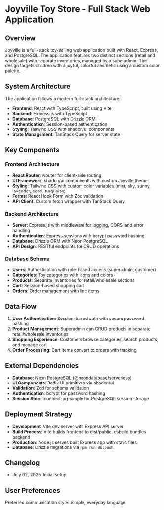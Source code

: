 # Joyville Toy Store - Full Stack Web Application

## Overview

Joyville is a full-stack toy-selling web application built with React, Express, and PostgreSQL. The application features two distinct sections (retail and wholesale) with separate inventories, managed by a superadmin. The design targets children with a joyful, colorful aesthetic using a custom color palette.

## System Architecture

The application follows a modern full-stack architecture:

- **Frontend**: React with TypeScript, built using Vite
- **Backend**: Express.js with TypeScript
- **Database**: PostgreSQL with Drizzle ORM
- **Authentication**: Session-based authentication
- **Styling**: Tailwind CSS with shadcn/ui components
- **State Management**: TanStack Query for server state

## Key Components

### Frontend Architecture
- **React Router**: wouter for client-side routing
- **UI Framework**: shadcn/ui components with custom Joyville theme
- **Styling**: Tailwind CSS with custom color variables (mint, sky, sunny, lavender, coral, turquoise)
- **Forms**: React Hook Form with Zod validation
- **API Client**: Custom fetch wrapper with TanStack Query

### Backend Architecture
- **Server**: Express.js with middleware for logging, CORS, and error handling
- **Authentication**: Express sessions with bcrypt password hashing
- **Database**: Drizzle ORM with Neon PostgreSQL
- **API Design**: RESTful endpoints for CRUD operations

### Database Schema
- **Users**: Authentication with role-based access (superadmin, customer)
- **Categories**: Toy categories with icons and colors
- **Products**: Separate inventories for retail/wholesale sections
- **Cart**: Session-based shopping cart
- **Orders**: Order management with line items

## Data Flow

1. **User Authentication**: Session-based auth with secure password hashing
2. **Product Management**: Superadmin can CRUD products in separate retail/wholesale inventories
3. **Shopping Experience**: Customers browse categories, search products, and manage cart
4. **Order Processing**: Cart items convert to orders with tracking

## External Dependencies

- **Database**: Neon PostgreSQL (@neondatabase/serverless)
- **UI Components**: Radix UI primitives via shadcn/ui
- **Validation**: Zod for schema validation
- **Authentication**: bcrypt for password hashing
- **Session Store**: connect-pg-simple for PostgreSQL session storage

## Deployment Strategy

- **Development**: Vite dev server with Express API server
- **Build Process**: Vite builds frontend to dist/public, esbuild bundles backend
- **Production**: Node.js serves built Express app with static files
- **Database**: Drizzle migrations via `npm run db:push`

## Changelog

- July 02, 2025. Initial setup

## User Preferences

Preferred communication style: Simple, everyday language.